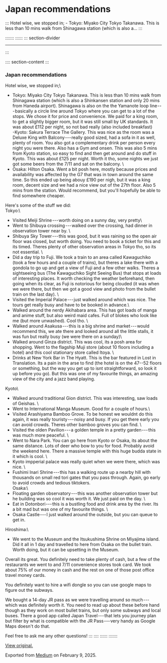 <div>

# Japan recommendations 

</div>

::: 
Hotel wise, we stopped in; - Tokyo: Miyako City Tokyo Takanawa. This is
less than 10 mins walk from Shinagawa station (which is also a...
:::

::::::: 
:::::: 
::: section-divider

------------------------------------------------------------------------
:::

:::: section-content
::: 
### Japan recommendations 

Hotel wise, we stopped in;\
- Tokyo: Miyako City Tokyo Takanawa. This is less than 10 mins walk from
Shinagawa station (which is also a Shinkansen station and only 20 mins
from Haneda airport). Shinagawa is also on the the Yamanote loop
line --- basically a circle line around Tokyo where you can get to a lot
of the stops. We chose it for price and convenience. We paid for a king
room, to get a slightly bigger room, but it was still small by UK
standards. It was about £112 per night, so not bad really (also included
breakfast)\
-Kyoto: Sakura Terrace The Gallery. This was nice as the room was a
Deluxe King with Balcony --- really good sized, had a sofa in it as
well, plenty of room. You also got a complementary drink per person
every night you were there. Also has a Gym and onsen. This was also 5
mins from Kyoto station, so easy to find and then get around and do
stuff in Kyoto. This was about £125 per night. Worth it tho, some nights
we just got some beers from the 7/11 and sat on the balcony. \
- Osaka: Hilton Osaka. Went a bit posh here, mostly because prices and
availability was affected by the G7 that was in town around the same
time. So this ended up being abouy £190 per nigh, but it was a king
room, decent size and we had a nice view out of the 27th floor. Also 5
mins from the station. Would recommend, but you'll hopefully be able to
find somewhere cheaper.

Here's some of the stuff we did:\
Tokyo:\
- Visited Meiji Shrine --- worth doing on a sunny day, very pretty\
- Went to Shibuya crossing --- walked over the crossing, had dinner in
observation tower near by. \
- Shibuya Sky Tower --- this was good, but it was raining so the open
air floor was closed, but worth doing. You need to book a ticket for
this and its timed. Theres plenty of other observation areas in Tokyo
tho, so its not essential. \
- Did a day trip to Fuji. We took a train to an area called Kawaguchiko
(took a few hours and a couple of trains), but theres a lake there with
a gondola to go up and get a view of Fuji and a few other walks. Theres
a sightseeing bus (The Kawaguchiko Sight Seeing Bus) that stops at loads
of interesting places. It worth checking the weather beforehand, then
going when its clear, as Fuji is notorious for being clouded (it was
when we were there, but then we got a good view and photo from the
bullet train on the last day). \
- Visited the Imperial Palace --- just walked around which was nice. The
tours get really busy and have to be booked in advance.\
- Walked around the nerdy Akihabara area. This has got loads of manga
and anime stuff, but also weird maid cafes. Full of blokes who look like
me (but more unwashed). Cool tho. \
- Walked around Asakusa --- this is a big shrine and market --- would
recommend this, we ate there and looked around all the little stalls, it
was fun but really busy (we were there on a sunday)\
- Walked around Ginza district. This was cool, its a posh area for
shopping. Went to the flagship Muji store (about 10 floors including a
hotel) and this cool stationary store called Itoya. \
- Drinks at New York Bar in The Hyatt. This is the bar featured in Lost
in Translation. Its a pain in the arse to find (the hotel is on the
47--52 floors or something, but the way you get up to isnt
straightforward, so look it up before you go). But this was one of my
favourite things, an amazing view of the city and a jazz band playing.

Kyoto\
- Walked around traditional Gion district. This was interesting, saw
loads of Geishas. \
- Went to International Manga Museum. Good for a couple of hours.\
- Visited Arashiyama Bamboo Grove. To be honest we wouldnt do this
again, it was really touristy --- noisy and busy. If you get there early
you can avoid crowds. Theres other bamboo groves you can find. \
- Visited the olden Pavilion --- a golden temple in a pretty
garden --- this was much more peaceful. \
- Went to Nara Park. You can go here from Kyoto or Osaka, its about the
same distance. Lots of deer who bow to you for food. Probably avoid the
weekend here. There a massive temple with this huge budda state in it
which is cool. \
- Kyoto impperial palace was really quiet when we were there, which was
nice. \
- Fushimi Inari Shrine --- this has a walking route up a nearby hill
with thousands on small red tori gates that you pass through. Again, go
early to avoid crowds and tedious tiktokers. \
Osaka:\
- Floating garden observatory --- this was another observation tower but
he building was so cool it was worth it. We just paid on the day. \
- Eat in Dotonbori --- this is a bustling food and drink area by the
river. Its a bit mad but was one of my favourite things. \
- Osaka Castle --- I just walked around the outside, but you can queue
to get in.

Hiroshima:\
- We went to the Museum and the Itsukushima Shrine on Miyajima island.
Did it all in 1 day and travelled to here from Osaka on the bullet
train. Worth doing, but it can be upsetting in the Museum.

Overall its great. You definitely need to take plenty of cash, but a few
of the restaurants we went to and 7/11 convenience stores took card. We
took about 75% of our money in cash and the rest on one of those post
office travel money cards.

You definitely want to hire a wifi dongle so you can use google maps to
figure out the subways.

We bought a 14-day JR pass as we were travelling around so
much --- which was definitely worth it. You need to read up about these
before hand though as they work on most bullet trains, but only some
subways and local buses. There a good app called Japan Travel --- that
lets you journey plan but filter by what is compatible with the JR
Pass --- very handy as Google Maps doesn't do that.

Feel free to ask me any other questions!
:::
::::
::::::
:::::::

[View original.](https://medium.com/p/946c291c6765)

Exported from [Medium](https://medium.com) on February 9, 2025.
